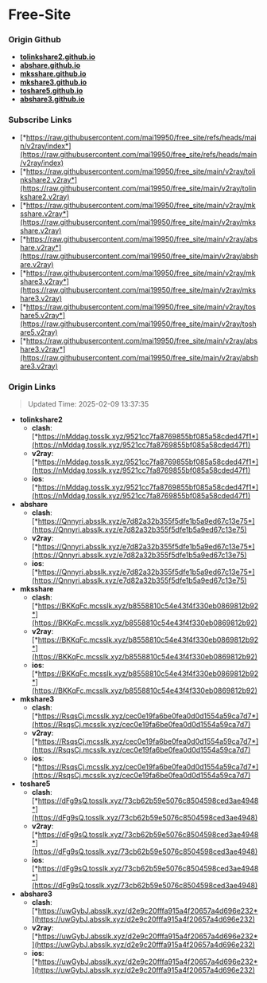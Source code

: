 # Free-Site

### Origin Github

- [**tolinkshare2.github.io**](https://github.com/tolinkshare2/tolinkshare2.github.io)
- [**abshare.github.io**](https://github.com/abshare/abshare.github.io)
- [**mksshare.github.io**](https://github.com/mksshare/mksshare.github.io)
- [**mkshare3.github.io**](https://github.com/mkshare3/mkshare3.github.io)
- [**toshare5.github.io**](https://github.com/toshare5/toshare5.github.io)
- [**abshare3.github.io**](https://github.com/abshare3/abshare3.github.io)

### Subscribe Links

- [*https://raw.githubusercontent.com/mai19950/free_site/refs/heads/main/v2ray/index*](https://raw.githubusercontent.com/mai19950/free_site/refs/heads/main/v2ray/index)
- [*https://raw.githubusercontent.com/mai19950/free_site/main/v2ray/tolinkshare2.v2ray*](https://raw.githubusercontent.com/mai19950/free_site/main/v2ray/tolinkshare2.v2ray)
- [*https://raw.githubusercontent.com/mai19950/free_site/main/v2ray/mksshare.v2ray*](https://raw.githubusercontent.com/mai19950/free_site/main/v2ray/mksshare.v2ray)
- [*https://raw.githubusercontent.com/mai19950/free_site/main/v2ray/abshare.v2ray*](https://raw.githubusercontent.com/mai19950/free_site/main/v2ray/abshare.v2ray)
- [*https://raw.githubusercontent.com/mai19950/free_site/main/v2ray/mkshare3.v2ray*](https://raw.githubusercontent.com/mai19950/free_site/main/v2ray/mkshare3.v2ray)
- [*https://raw.githubusercontent.com/mai19950/free_site/main/v2ray/toshare5.v2ray*](https://raw.githubusercontent.com/mai19950/free_site/main/v2ray/toshare5.v2ray)
- [*https://raw.githubusercontent.com/mai19950/free_site/main/v2ray/abshare3.v2ray*](https://raw.githubusercontent.com/mai19950/free_site/main/v2ray/abshare3.v2ray)

### Origin Links

> Updated Time: 2025-02-09 13:37:35

- **tolinkshare2**
  - **clash**: [*https://nMddag.tosslk.xyz/9521cc7fa8769855bf085a58cded47f1*](https://nMddag.tosslk.xyz/9521cc7fa8769855bf085a58cded47f1)
  - **v2ray**: [*https://nMddag.tosslk.xyz/9521cc7fa8769855bf085a58cded47f1*](https://nMddag.tosslk.xyz/9521cc7fa8769855bf085a58cded47f1)
  - **ios**: [*https://nMddag.tosslk.xyz/9521cc7fa8769855bf085a58cded47f1*](https://nMddag.tosslk.xyz/9521cc7fa8769855bf085a58cded47f1)
- **abshare**
  - **clash**: [*https://Qnnyri.absslk.xyz/e7d82a32b355f5dfe1b5a9ed67c13e75*](https://Qnnyri.absslk.xyz/e7d82a32b355f5dfe1b5a9ed67c13e75)
  - **v2ray**: [*https://Qnnyri.absslk.xyz/e7d82a32b355f5dfe1b5a9ed67c13e75*](https://Qnnyri.absslk.xyz/e7d82a32b355f5dfe1b5a9ed67c13e75)
  - **ios**: [*https://Qnnyri.absslk.xyz/e7d82a32b355f5dfe1b5a9ed67c13e75*](https://Qnnyri.absslk.xyz/e7d82a32b355f5dfe1b5a9ed67c13e75)
- **mksshare**
  - **clash**: [*https://BKKqFc.mcsslk.xyz/b8558810c54e43f4f330eb0869812b92*](https://BKKqFc.mcsslk.xyz/b8558810c54e43f4f330eb0869812b92)
  - **v2ray**: [*https://BKKqFc.mcsslk.xyz/b8558810c54e43f4f330eb0869812b92*](https://BKKqFc.mcsslk.xyz/b8558810c54e43f4f330eb0869812b92)
  - **ios**: [*https://BKKqFc.mcsslk.xyz/b8558810c54e43f4f330eb0869812b92*](https://BKKqFc.mcsslk.xyz/b8558810c54e43f4f330eb0869812b92)
- **mkshare3**
  - **clash**: [*https://RsqsCj.mcsslk.xyz/cec0e19fa6be0fea0d0d1554a59ca7d7*](https://RsqsCj.mcsslk.xyz/cec0e19fa6be0fea0d0d1554a59ca7d7)
  - **v2ray**: [*https://RsqsCj.mcsslk.xyz/cec0e19fa6be0fea0d0d1554a59ca7d7*](https://RsqsCj.mcsslk.xyz/cec0e19fa6be0fea0d0d1554a59ca7d7)
  - **ios**: [*https://RsqsCj.mcsslk.xyz/cec0e19fa6be0fea0d0d1554a59ca7d7*](https://RsqsCj.mcsslk.xyz/cec0e19fa6be0fea0d0d1554a59ca7d7)
- **toshare5**
  - **clash**: [*https://dFg9sQ.tosslk.xyz/73cb62b59e5076c8504598ced3ae4948*](https://dFg9sQ.tosslk.xyz/73cb62b59e5076c8504598ced3ae4948)
  - **v2ray**: [*https://dFg9sQ.tosslk.xyz/73cb62b59e5076c8504598ced3ae4948*](https://dFg9sQ.tosslk.xyz/73cb62b59e5076c8504598ced3ae4948)
  - **ios**: [*https://dFg9sQ.tosslk.xyz/73cb62b59e5076c8504598ced3ae4948*](https://dFg9sQ.tosslk.xyz/73cb62b59e5076c8504598ced3ae4948)
- **abshare3**
  - **clash**: [*https://uwGybJ.absslk.xyz/d2e9c20fffa915a4f20657a4d696e232*](https://uwGybJ.absslk.xyz/d2e9c20fffa915a4f20657a4d696e232)
  - **v2ray**: [*https://uwGybJ.absslk.xyz/d2e9c20fffa915a4f20657a4d696e232*](https://uwGybJ.absslk.xyz/d2e9c20fffa915a4f20657a4d696e232)
  - **ios**: [*https://uwGybJ.absslk.xyz/d2e9c20fffa915a4f20657a4d696e232*](https://uwGybJ.absslk.xyz/d2e9c20fffa915a4f20657a4d696e232)
